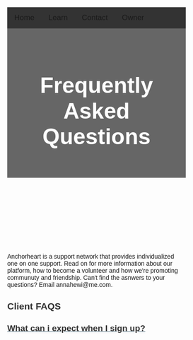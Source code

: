 <html lang="en">
<head>
     <script async src="https://pagead2.googlesyndication.com/pagead/js/adsbygoogle.js?client=ca-pub-9741419733823699"
     crossorigin="anonymous"></script>
<meta charset="utf-8">
    <meta name="viewport" content="width=device-width, initial-scale=1.0">
    <title>Untitled</title>
    <link rel="stylesheet" href="https://cdnjs.cloudflare.com/ajax/libs/twitter-bootstrap/4.1.3/css/bootstrap.min.css">
    <link rel="stylesheet" href="https://cdnjs.cloudflare.com/ajax/libs/ionicons/2.0.1/css/ionicons.min.css">
    <link rel="stylesheet" href="assets/css/style.css">
<link href="//maxcdn.bootstrapcdn.com/bootstrap/4.1.1/css/bootstrap.min.css" rel="stylesheet" id="bootstrap-css">
<script src="//maxcdn.bootstrapcdn.com/bootstrap/4.1.1/js/bootstrap.min.js"></script>
<script src="//cdnjs.cloudflare.com/ajax/libs/jquery/3.2.1/jquery.min.js"></script>
<title>Anchorheart</title>
<meta charset="utf-8">
<meta name="viewport" content="width=device-width, initial-scale=1">
<meta name="author" content="Taybah Mohammad">
<meta name="viewport" content="width=device-width, initial-scale=1">
<link rel="stylesheet" href="https://cdnjs.cloudflare.com/ajax/libs/font-awesome/4.7.0/css/font-awesome.min.css">
<!-- Content for FAQ portion -->
<link rel="stylesheet" href="https://stackpath.bootstrapcdn.com/bootstrap/4.4.1/css/bootstrap.min.css" integrity="sha384-Vkoo8x4CGsO3+Hhxv8T/Q5PaXtkKtu6ug5TOeNV6gBiFeWPGFN9MuhOf23Q9Ifjh" crossorigin="anonymous">
<!-- FontAwesome CSS -->
<link rel="stylesheet" href="https://stackpath.bootstrapcdn.com/font-awesome/4.7.0/css/font-awesome.css">
<!-- jQuery first, then Popper.js, then Bootstrap JS -->
<script src="https://code.jquery.com/jquery-3.4.1.slim.min.js" integrity="sha384-J6qa4849blE2+poT4WnyKhv5vZF5SrPo0iEjwBvKU7imGFAV0wwj1yYfoRSJoZ+n" crossorigin="anonymous"></script>
<script src="https://cdn.jsdelivr.net/npm/popper.js@1.16.0/dist/umd/popper.min.js" integrity="sha384-Q6E9RHvbIyZFJoft+2mJbHaEWldlvI9IOYy5n3zV9zzTtmI3UksdQRVvoxMfooAo" crossorigin="anonymous"></script>
<script src="https://stackpath.bootstrapcdn.com/bootstrap/4.4.1/js/bootstrap.min.js" integrity="sha384-wfSDF2E50Y2D1uUdj0O3uMBJnjuUD4Ih7YwaYd1iqfktj0Uod8GCExl3Og8ifwB6" crossorigin="anonymous">

</script>

<style>
* {
  box-sizing: border-box;
}
  
  body {
  margin: 0;
  font-family: Arial, Helvetica, sans-serif;
}


var faq = document.getElementsByClassName("faq-page");
var i;
for (i = 0; i < faq.length; i++) {
    faq[i].addEventListener("click", function () {
        /* Toggle between adding and removing the "active" class,
        to highlight the button that controls the panel */
        this.classList.toggle("active");
        /* Toggle between hiding and showing the active panel */
        var body = this.nextElementSibling;
        if (body.style.display === "block") {
            body.style.display = "none";
        } else {
            body.style.display = "block";
        }
    });
}

/* for FAQ  start*/
.text-secondary {
    color: #3d5d6f;
  }
  
  .h4,
  h4 {
    font-size: 1.2rem;
  }

  h2 {
    color: #333;
  }
  
  .fa,
  .fas {
    font-family: 'FontAwesome';
    font-weight: 400;
    font-size: 1.2rem;
    font-style: normal;
  }
  
  .right-0 {
    right: 0;
  }
  
  .top-0 {
    top: 0;
  }
  
  .h-100 {
    height: 100%;
  }
  
  a.text-secondary:focus,
  a.text-secondary:hover {
    text-decoration: none;
    color: #22343e;
  }
  
  #accordion .fa-plus {
    transition: -webkit-transform 0.25s ease-in-out;
    transition: transform 0.25s ease-in-out;
    transition: transform 0.25s ease-in-out, -webkit-transform 0.25s ease-in-out;
  }
  
  #accordion a[aria-expanded=true] .fa-plus {
    -webkit-transform: rotate(45deg);
    transform: rotate(45deg);
  }

/* for FAQ  end*/

.topnav {
  overflow: hidden;
  background-color: #333;
}

.topnav a {
  float: left;
  display: block;
  color: ##f1f1f1;
  text-align: center;
  padding: 14px 16px;
  text-decoration: none;
  font-size: 17px;
}

.topnav a:hover {
  background-color: #ddd;
  color: black;
}

.topnav a.active {
  background-color: #04AA6D;
  color: white;
}

.topnav .icon {
  display: none;
}

@media screen and (max-width: 600px) {
  .topnav a:not(:first-child) {display: none;}
  .topnav a.icon {
    float: right;
    display: block;
  }
}

@media screen and (max-width: 600px) {
  .topnav.responsive {position: relative;}
  .topnav.responsive .icon {
    position: absolute;
    right: 0;
    top: 0;
  }
  .topnav.responsive a {
    float: none;
    display: block;
    text-align: left;
  }
}

body {
  font-family: Arial, Helvetica, sans-serif;
}

/* Style the header */
header {
  background-color: #666;
  padding: 30px;
  text-align: center;
  font-size: 35px;
  color: white;
}

/* Create two columns/boxes that floats next to each other */
nav {
  float: left;
  width: 30%;
  height: 300px; /* only for demonstration, should be removed */
  background: #ccc;
  padding: 20px;
}

/*style the list in the footer*/
nav2 {
  text-align: center;
  width: 500%;
  height: 200px; /* only for demonstration, should be removed */
  background: ;
  padding: 20px;
}

/* Style the list inside the menu */
nav ul {
  list-style-type: none;
  padding: 0;
}

article {
  float: left;
  padding: 20px;
  width: 100%;
  background-color: #f1f1f1;
}

/* Clear floats after the columns */
section::after {
  content: "";
  display: table;
  clear: both;
}

/* Responsive layout - makes the two columns/boxes stack on top of each other instead of next to each other, on small screens */
@media (max-width: 600px) {
  nav, article {
    width: 100%;
    height: auto;
  }
}

p.ex1 {
  margin: 35px;
}

</style>
</head>
<body>



<div class="topnav" id="myTopnav">
  <a href="https://anchor-heart.github.io/index.html">Home</a>
  <a href="#Learn">Learn</a>
  <a href="https://anchor-heart.github.io/message.html">Contact</a>
  <a href="https://anchor-heart.github.io/owner.html">Owner</a>
  <a href="javascript:void(0);" class="icon" onclick="myFunction()">
    <i class="fa fa-bars"></i>
  </a>
</div>

<script>
function myFunction() {
  var x = document.getElementById("myTopnav");
  if (x.className === "topnav") {
    x.className += " responsive";
  } else {
    x.className = "topnav";
  }
}
</script>
  
  
<header>
 <h1 style="font-size:50px;">Frequently Asked Questions</h1>
</header>
<br>

  <p>Anchorheart is a support network that provides individualized one on one support. Read on for more information about our platform, how to become a volunteer and how we're promoting communuty and friendship. Can't find the asnwers to your questions? Email annahewi@me.com.</p>


<div class="text-center">
    <h2 class="mt-5 mb-5">Client FAQS</h2>
  </div>
  <section class="container my-5" id="maincontent">
    <section id="accordion">
      <a class="py-3 d-block h-100 w-100 position-relative z-index-1 pr-1 text-secondary border-top" aria-controls="faq-17" aria-expanded="false" data-toggle="collapse" href="#faq-17" role="button">
        <div class="position-relative">
          <h2 class="h4 m-0 pr-3">
            What can i expect when I sign up?
          </h2>
          <div class="position-absolute top-0 right-0 h-100 d-flex align-items-center">
            <i class="fa fa-plus"></i>
          </div>
        </div>
      </a>
      <div class="collapse" id="faq-17" style="">
        <div style="background-color:#FBFBFB;" class="card card-body border-0 p-0">
          <p>First you will have a phone call with the owner and founder. Then you will go through the matching process to be matched with a support buddy</p>
        </div>
      </div>
      <a class="py-3 d-block h-100 w-100 position-relative z-index-1 pr-1 text-secondary border-top" aria-controls="faq-18" aria-expanded="false" data-toggle="collapse" href="#faq-18" role="button">
        <div class="position-relative">
          <h2 class="h4 m-0 pr-3">
            Is my information confidential?
          </h2>
          <div class="position-absolute top-0 right-0 h-100 d-flex align-items-center">
            <i class="fa fa-plus"></i>
          </div>
        </div>
      </a>
      <div class="collapse" id="faq-18" style="">
        <div class="card card-body border-0 p-0">
          <p>Yes. Volunteers only know what texters share with them, and that information stays between you, unless sharing it with emergency services is absolutely necessary for your safety. We take your confidentiality seriously.</p>
          <p>
          </p>
        </div>
      </div>
      <a class="py-3 d-block h-100 w-100 position-relative z-index-1 pr-1 text-secondary border-top" aria-controls="faq-19" aria-expanded="false" data-toggle="collapse" href="#faq-19" role="button">
        <div class="position-relative">
          <h2 class="h4 m-0 pr-3">
            How long do I have to wait for a response?
          </h2>
          <div class="position-absolute top-0 right-0 h-100 d-flex align-items-center">
            <i class="fa fa-plus"></i>
          </div>
        </div>
      </a>
      <div class="collapse" id="faq-19" style="">
        <div class="card card-body border-0 p-0">
          <p>You will receive a response fairly quickly to get started. </p>
          <p>
          </p>
        </div>
      </div>
      <a class="py-3 d-block h-100 w-100 position-relative z-index-1 pr-1 text-secondary  border-top" aria-controls="faq-20" aria-expanded="false" data-toggle="collapse" href="#faq-20" role="button">
        <div class="position-relative">
          <h2 class="h4 m-0 pr-3">
            What happens when a client is imminent risk of suicide or self harm?
          </h2>
          <div class="position-absolute top-0 right-0 h-100 d-flex align-items-center">
            <i class="fa fa-plus"></i>
          </div>
        </div>
      </a>
      <div class="collapse" id="faq-20">
        <div class="card card-body border-0 p-0">
          <p>Anchorheart only provides non crisis emotional support as a policy, however if a client is in crisis they will be validated and given crisis resources for further support, and may contact emergency services.</p>
          <p>
          </p>
        </div>
      </div>
      <a class="py-3 d-block h-100 w-100 position-relative z-index-1 pr-1 text-secondary  border-top" aria-controls="faq-21" aria-expanded="false" data-toggle="collapse" href="#faq-21" role="button">
        <div class="position-relative">
          <h2 class="h4 m-0 pr-3">
            How can I contact my support buddy?
          </h2>
          <div class="position-absolute top-0 right-0 h-100 d-flex align-items-center">
            <i class="fa fa-plus"></i>
          </div>
        </div>
      </a>
      <div class="collapse" id="faq-21">
        <div class="card card-body border-0 p-0">
          <p>You will discuss in the initial call with your support buddy how you can contact them and when.</p>
          <p>
          </p>
        </div>
      </div>
      <a class="py-3 d-block h-100 w-100 position-relative z-index-1 pr-1 text-secondary  border-top" aria-controls="faq-22" aria-expanded="false" data-toggle="collapse" href="#faq-22" role="button">
        <div class="position-relative">
          <h2 class="h4 m-0 pr-3">
            If I reach out via a messaging app, which terms of service apply?
          </h2>
          <div class="position-absolute top-0 right-0 h-100 d-flex align-items-center">
            <i class="fa fa-plus"></i>
          </div>
        </div>
      </a>
      <div class="collapse" id="faq-22">
        <div class="card card-body border-0 p-0">
          <p>By contacting Anchorheart through messaging apps, users agree to the messaging app’s Terms of Service, as well as Crisis Text Line’s Terms of Service.</p>
          <p>
          </p>
        </div>
      </div>
      <a class="py-3 d-block h-100 w-100 position-relative z-index-1 pr-1 text-secondary  border-top" aria-controls="faq-23" aria-expanded="false" data-toggle="collapse" href="#faq-23" role="button">
        <div class="position-relative">
          <h2 class="h4 m-0 pr-3">
            What are the client requirements?
          </h2>
          <div class="position-absolute top-0 right-0 h-100 d-flex align-items-center">
            <i class="fa fa-plus"></i>
          </div>
        </div>
      </a>
      <div class="collapse" id="faq-23">
        <div class="card card-body border-0 p-0">
          <p><ol>
  <li>1. Be at least 18 years old</li>
  <li>2. Have access to a private computer with a secure, reliable internet connection</li>
  <li>3. Be located in the United States</li>
  <li>4. Must be fluent in English and cable of clearly communicating with Volunteers</li>
</ol></p>
          <p>
          </p>
        </div>
      </div>
    </section>
  </section>

  <!-- Second FAQS -->

  <div class="text-center">
    <h2 class="mt-5 mb-5">Volunteer FAQS</h2>
  </div>
  <section class="container my-5" id="maincontent">
    <section id="accordion">
      <a class="py-3 d-block h-100 w-100 position-relative z-index-1 pr-1 text-secondary border-top" aria-controls="faq-24" aria-expanded="false" data-toggle="collapse" href="#faq-24" role="button">
        <div class="position-relative">
          <h2 class="h4 m-0 pr-3">
            How can I become an Anchorheart volunteer?
          </h2>
          <div class="position-absolute top-0 right-0 h-100 d-flex align-items-center">
            <i class="fa fa-plus"></i>
          </div>
        </div>
      </a>
      <div class="collapse" id="faq-24" style="">
        <div class="card card-body border-0 p-0">
          <p>We are always accepting applications! Apply <a href="https://docs.google.com/forms/d/e/1FAIpQLSegmA9pLJcYQhEUsArYWLoecR2gXB7oIZsqorhiw_RpS7De4A/viewform">here</a>. Following the application, each volunteer is requored to havea phone interview with the owner and founder, that is followed by orientation & training. </p>
        </div>
      </div>
      <a class="py-3 d-block h-100 w-100 position-relative z-index-1 pr-1 text-secondary border-top" aria-controls="faq-25" aria-expanded="false" data-toggle="collapse" href="#faq-25" role="button">
        <div class="position-relative">
          <h2 class="h4 m-0 pr-3">
             What are the volunteer requirements?
          </h2>
          <div class="position-absolute top-0 right-0 h-100 d-flex align-items-center">
            <i class="fa fa-plus"></i>
          </div>
        </div>
      </a>
      <div class="collapse" id="faq-25" style="">
        <div class="card card-body border-0 p-0">
          <p><ol>
  <li>1. Be at least 18 years old</li>
  <li>2. Have access to a private computer with a secure, reliable internet connection</li>
  <li>3. Be located in the United States</li>
  <li>4. Must be fluent in English and cable of clearly communicating with Volunteers</li>
</ol></p>
          <p>
          </p>
        </div>
      </div>
      <a class="py-3 d-block h-100 w-100 position-relative z-index-1 pr-1 text-secondary border-top" aria-controls="faq-26" aria-expanded="false" data-toggle="collapse" href="#faq-26" role="button">
        <div class="position-relative">
          <h2 class="h4 m-0 pr-3">
            What is the time commitment?
          </h2>
          <div class="position-absolute top-0 right-0 h-100 d-flex align-items-center">
            <i class="fa fa-plus"></i>
          </div>
        </div>
      </a>
      <div class="collapse" id="faq-26" style="">
        <div class="card card-body border-0 p-0">
          <p>The time commitment is flexible and based on the volunteer’s schedule. A minumum 1 hour per week is required.</p>
          <p>
          </p>
        </div>
      </div>
      <a class="py-3 d-block h-100 w-100 position-relative z-index-1 pr-1 text-secondary  border-top" aria-controls="faq-27" aria-expanded="false" data-toggle="collapse" href="#faq-27" role="button">
        <div class="position-relative">
          <h2 class="h4 m-0 pr-3">
            Can I volunteer for school credit?
          </h2>
          <div class="position-absolute top-0 right-0 h-100 d-flex align-items-center">
            <i class="fa fa-plus"></i>
          </div>
        </div>
      </a>
      <div class="collapse" id="faq-27">
        <div class="card card-body border-0 p-0">
          <p>Yes, as long as the school is aware that Anchoheart is not an official government non profit.</p>
          <p>
          </p>
        </div>
      </div>
      <a class="py-3 d-block h-100 w-100 position-relative z-index-1 pr-1 text-secondary  border-top" aria-controls="faq-28" aria-expanded="false" data-toggle="collapse" href="#faq-28" role="button">
        <div class="position-relative">
          <h2 class="h4 m-0 pr-3">
            Are volunteers supervised?
          </h2>
          <div class="position-absolute top-0 right-0 h-100 d-flex align-items-center">
            <i class="fa fa-plus"></i>
          </div>
        </div>
      </a>
      <div class="collapse" id="faq-28">
        <div class="card card-body border-0 p-0">
          <p>At first volunteers are monitored closely and checked on. Later on they are able to work independantly. Check in as needed and attend individual and group meetings or support hang outs.</p>
          <p>
          </p>
        </div>
      </div>
      <a class="py-3 d-block h-100 w-100 position-relative z-index-1 pr-1 text-secondary  border-top" aria-controls="faq-29" aria-expanded="false" data-toggle="collapse" href="#faq-29" role="button">
        <div class="position-relative">
          <h2 class="h4 m-0 pr-3">
            How are volunteers trained??
          </h2>
          <div class="position-absolute top-0 right-0 h-100 d-flex align-items-center">
            <i class="fa fa-plus"></i>
          </div>
        </div>
      </a>
      <div class="collapse" id="faq-29">
        <div class="card card-body border-0 p-0">
          <p>The best time to call is 24/7! We are always available to answer any questions.</p>
          <p>
          </p>
        </div>
      </div>
      <a class="py-3 d-block h-100 w-100 position-relative z-index-1 pr-1 text-secondary  border-top" aria-controls="faq-30" aria-expanded="false" data-toggle="collapse" href="#faq-30" role="button">
        <div class="position-relative">
          <h2 class="h4 m-0 pr-3">
            What policies must volunteers follow?
          </h2>
          <div class="position-absolute top-0 right-0 h-100 d-flex align-items-center">
            <i class="fa fa-plus"></i>
          </div>
        </div>
      </a>
      <div class="collapse" id="faq-30">
        <div class="card card-body border-0 p-0">
          <p>Volunteers must sign and follow the volunteer form, a non disclosure agreement and the guidance given during the orientation and training</p>
          <p>
          </p>
        </div>
      </div>
    </section>
  </section>


  <div class="footer-clean">
        <footer>
            <div class="container">
                <div class="row justify-content-center">
                    <div class="col-sm-4 col-md-3 item">
                        <h3>About</h3>
                        <ul>
                            <li><a href="https://anchor-heart.github.io/owner.html">Owner</a></li>
                            <li><a href="#">What We Do</a></li>
                            <li><a href="https://anchor-heart.github.io/FAQS.html">FAQS</a></li>
                        </ul>
                    </div>
                    <div class="col-sm-4 col-md-3 item">
                        <h3>Join Us</h3>
                        <ul>
                            <li><a href="https://anchor-heart.github.io/volunteer.html">Volunteer</a></li>
                            <li><a href="https://anchor-heart.github.io/client.html">Client</a></li>
                            <li><a href="#"></a></li>
                        </ul>
                    </div>
                    <div class="col-sm-4 col-md-3 item">
                        <h3>Other</h3>
                        <ul>
                            <li><a href="https://anchor-heart.github.io/terms.html">Terms & Conditions</a></li>
                            <li><a href="https://anchor-heart.github.io/message.html">Questions & Feedback</a></li>
                            <li><a href="#">Privacy Policy</a></li>
                        </ul>
                    </div>
                    <div class="col-lg-3 item social"><a href="#"><i class="icon ion-social-facebook"></i></a><a href="#"><i class="icon ion-social-twitter"></i></a><a href="#"><i class="icon ion-social-snapchat"></i></a><a href="#"><i class="icon ion-social-instagram"></i></a>
                        <p class="copyright">Anchorheart © 2022</p>
                    </div>
                </div>
            </div>
        </footer>
    </div>
    <script src="https://cdnjs.cloudflare.com/ajax/libs/jquery/3.2.1/jquery.min.js"></script>
    <script src="https://cdnjs.cloudflare.com/ajax/libs/twitter-bootstrap/4.1.3/js/bootstrap.bundle.min.js"></script>

<!-- Credit to https://epicbootstrap.com/snippets/footer-with-columns -->